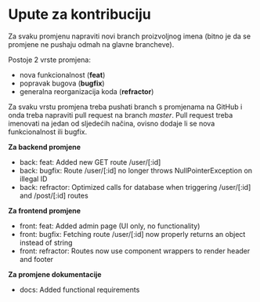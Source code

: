 # Upute za kontribuciju

Za svaku promjenu napraviti novi branch proizvoljnog imena (bitno je da se promjene ne pushaju odmah na glavne brancheve).  

Postoje 2 vrste promjena:
- nova funkcionalnost (**feat**)
- popravak bugova (**bugfix**)
- generalna reorganizacija koda (**refractor**)

Za svaku vrstu promjena treba pushati branch s promjenama na GitHub i onda treba napraviti
pull request na branch *master*. Pull request treba imenovati na jedan od sljedećih načina,
ovisno dodaje li se nova funkcionalnost ili bugfix.

**Za backend promjene**  
- back: feat: Added new GET route /user/[:id]
- back: bugfix: Route /user/[:id] no longer throws NullPointerException on illegal ID
- back: refractor: Optimized calls for database when triggering /user/[:id] and /post/[:id] routes

**Za frontend promjene**  
- front: feat: Added admin page (UI only, no functionality)
- front: bugfix: Fetching route /user/[:id] now properly returns an object instead of string
- front: refractor: Routes now use component wrappers to render header and footer

**Za promjene dokumentacije**  
- docs: Added functional requirements